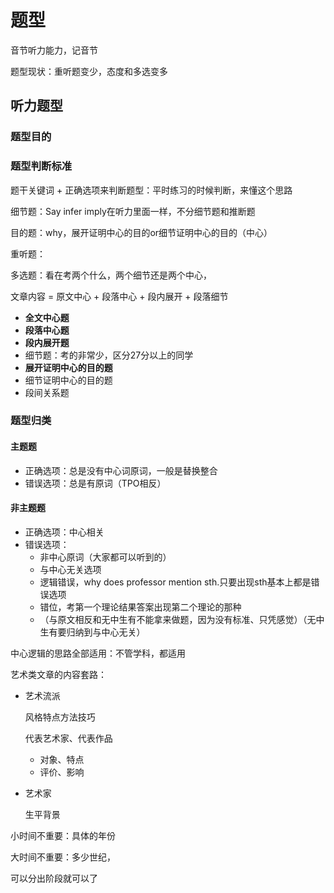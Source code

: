 # 题型

音节听力能力，记音节

题型现状：重听题变少，态度和多选变多



## 听力题型

### 题型目的



### 题型判断标准

题干关键词 + 正确选项来判断题型：平时练习的时候判断，来懂这个思路

细节题：Say infer imply在听力里面一样，不分细节题和推断题

目的题：why，展开证明中心的目的or细节证明中心的目的（中心）

重听题：

多选题：看在考两个什么，两个细节还是两个中心，



文章内容 = 原文中心 + 段落中心 + 段内展开 + 段落细节

- **全文中心题**
- **段落中心题**
- **段内展开题**
- 细节题：考的非常少，区分27分以上的同学
- **展开证明中心的目的题**
- 细节证明中心的目的题
- 段间关系题



### 题型归类

#### 主题题

- 正确选项：总是没有中心词原词，一般是替换整合
- 错误选项：总是有原词（TPO相反）



#### 非主题题

- 正确选项：中心相关
- 错误选项：
  - 非中心原词（大家都可以听到的）
  - 与中心无关选项
  - 逻辑错误，why does professor mention sth.只要出现sth基本上都是错误选项
  - 错位，考第一个理论结果答案出现第二个理论的那种
  - （与原文相反和无中生有不能拿来做题，因为没有标准、只凭感觉）（无中生有要归纳到与中心无关）



中心逻辑的思路全部适用：不管学科，都适用

艺术类文章的内容套路：

- 艺术流派

  风格特点方法技巧

  代表艺术家、代表作品

  - 对象、特点
  - 评价、影响

- 艺术家

  生平背景



小时间不重要：具体的年份

大时间不重要：多少世纪，

可以分出阶段就可以了

​                                                            

